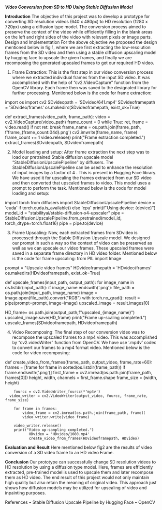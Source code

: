 ***Video Conversion from SD to HD Using Stable Diffusion Model***

**Introduction**
The objective of this project was to develop a prototype for converting SD resolution videos (640 x 480px) to HD resolution (1280 x 720px) using a diffusion type model. The conversion process aimed to preserve the context of the video while efficiently filling in the blank areas on the left and right sides of the video with relevant pixels or image parts.
Design and Implementation
For the above objective we proposed the design mentioned below in fig 1, where we are first extracting the low-resolution frames from the SD video and then using a stable diffusion upscaling model by hugging face to upscale the given frames, and finally we are recomposing the generated upscaled frames to get our required HD video. 








1.	Frame Extraction: This is the first step in our video conversion process where we extracted individual frames from the input SD video. It was accomplished with the help of “cv2.VideoCapture” function from the OpenCV library. Each frame then was saved to the designated library for further processing. Mentioned below is the code for frame extraction:

import os
import cv2
SDvideopath = 'SDvideo/641.mp4'
SDvideoframepath = 'SDvideo/frames'
os.makedirs(SDvideoframepath, exist_ok=True)

def extract_frames(video_path, frame_path):
    video = cv2.VideoCapture(video_path)
    frame_count = 0
    while True:
        ret, frame = video.read()
        if not ret:
            break
        frame_name = os.path.join(frame_path, f'frame_{frame_count:04d}.png')
        cv2.imwrite(frame_name, frame)
        frame_count += 1
    video.release()
    print("Frame extraction completed.")
extract_frames(SDvideopath, SDvideoframepath)

2.	Model loading and setup: After frame extraction the next step was to load our pretrained Stable diffusion upscale model “StableDiffusionUpscalePipeline” by diffusers. The StableDiffusionUpscalePipeline can be used to enhance the resolution of input images by a factor of 4 . This is present in Hugging Face library. We have used it for upscaling the frames extracted from our SD video and then converted that upscaled frames to video.
This model uses a prompt to perform the task. Mentioned below is the code for model loading and setup:

import torch
from diffusers import StableDiffusionUpscalePipeline
device = 'cuda' if torch.cuda.is_available() else 'cpu'
print(f"Using device: {device}")
model_id = "stabilityai/stable-diffusion-x4-upscaler"
pipe = StableDiffusionUpscalePipeline.from_pretrained(model_id, torch_dtype=torch.float16)
pipe = pipe.to(device)

3.	Frame Upscaling: Now, each extracted frames from SDvideo is processed through the Stable Diffusion Upscale model. We designed our prompt in such a way so the context of video can be preserved as well as we can upscale our video frames. These upscaled frames were saved in a separate frame directory in HD video folder. Mentioned below is the code for frame upscaling:
  	from PIL import Image

prompt = "Upscale video frames"
HDvideoframepath = 'HDvideo/frames'
os.makedirs(HDvideoframepath, exist_ok=True)

def upscale_frames(input_path, output_path):
    		for image_name in os.listdir(input_path):
        		if image_name.endswith('.png'):
            			file_path = os.path.join(input_path, image_name)
            			image = Image.open(file_path).convert("RGB")
            			with torch.no_grad():
                			result = pipe(prompt=prompt, image=image)
                			upscaled_image = result.images[0]
            
HD_frame= os.path.join(output_path,f"upscaled_{image_name}")
            			upscaled_image.save(HD_frame)
    		print("Frame up-scaling completed.")
upscale_frames(SDvideoframepath, HDvideoframepath)

4.	Video Recomposing: The final step of our conversion video was to recompose the upscaled frames to a mp4 video. This was accomplished by “cv2.videoWriter” function from OpenCV.
We have use ‘.mp4v’ codec to convert our frames to a mp4 format video. Mentioned below is the code for video recomposing:

def create_video_from_frames(frame_path, output_video, frame_rate=60):
    	frames = [frame for frame in sorted(os.listdir(frame_path)) if frame.endswith('.png')]
    	first_frame = cv2.imread(os.path.join(frame_path, frames[0]))
    	height, width, channels = first_frame.shape
    	frame_size = (width, height)
    
    	fourcc = cv2.VideoWriter_fourcc(*'mp4v')
  	  video_writer = cv2.VideoWriter(output_video, fourcc, frame_rate, frame_size)
    
    	for frame in frames:
        	video_frame = cv2.imread(os.path.join(frame_path, frame))
        	video_writer.write(video_frame)
    
    	video_writer.release()
    	print("Video up-sampling completed.")
               HDvideo = 'HDvideo/1080.mp4'
               create_video_from_frames(HDvideoframepath, HDvideo)


**Evaluation and Result**
Here mentioned below fig2 are the results of video conversion of a SD video frame to an HD video Frame.














**Conclusion**
Our prototype can successfully change SD resolution videos to HD resolution by using a diffusion type model. Here, frames are efficiently extracted, pre-trained model is used to upscale them and later recompose them as HD video. The end result of this project would not only maintain high quality but also retain the meaning of original video. This approach just shows how diffusion models may be utilized for upscaling of video and inpainting purposes.

References
•	Stable Diffusion Upscale Pipeline by Hugging Face
•	OpenCV
